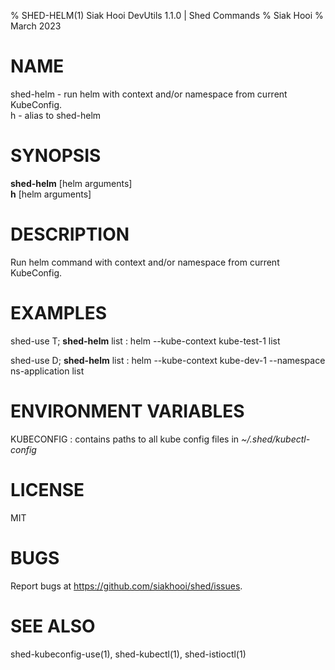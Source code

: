 % SHED-HELM(1) Siak Hooi DevUtils 1.1.0 | Shed Commands
% Siak Hooi
% March 2023

# NAME
shed-helm - run helm with context and/or namespace from current KubeConfig.\
h - alias to shed-helm

# SYNOPSIS
**shed-helm** [helm arguments]\
**h**  [helm arguments]

# DESCRIPTION
Run helm command with context and/or namespace from current KubeConfig.

# EXAMPLES
shed-use T; **shed-helm** list
: helm --kube-context kube-test-1  list

shed-use D; **shed-helm** list
: helm --kube-context kube-dev-1 --namespace ns-application list

# ENVIRONMENT VARIABLES
KUBECONFIG
: contains paths to all kube config files in *~/.shed/kubectl-config*

# LICENSE
MIT

# BUGS
Report bugs at https://github.com/siakhooi/shed/issues.

# SEE ALSO
shed-kubeconfig-use(1), shed-kubectl(1), shed-istioctl(1)